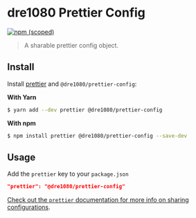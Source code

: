 # dre1080 Prettier Config

[![npm (scoped)](https://img.shields.io/npm/v/@dre1080/prettier-config)](https://www.npmjs.org/package/@dre1080/prettier-config)

> A sharable prettier config object.

## Install

Install [prettier](https://prettier.io/) and `@dre1080/prettier-config`:

**With Yarn**

```sh
$ yarn add --dev prettier @dre1080/prettier-config
```

**With npm**

```sh
$ npm install prettier @dre1080/prettier-config --save-dev
```

## Usage

Add the `prettier` key to your `package.json`

```json
"prettier": "@dre1080/prettier-config"
```

[Check out the `prettier` documentation for more info on sharing configurations](https://prettier.io/docs/en/configuration.html#sharing-configurations).

